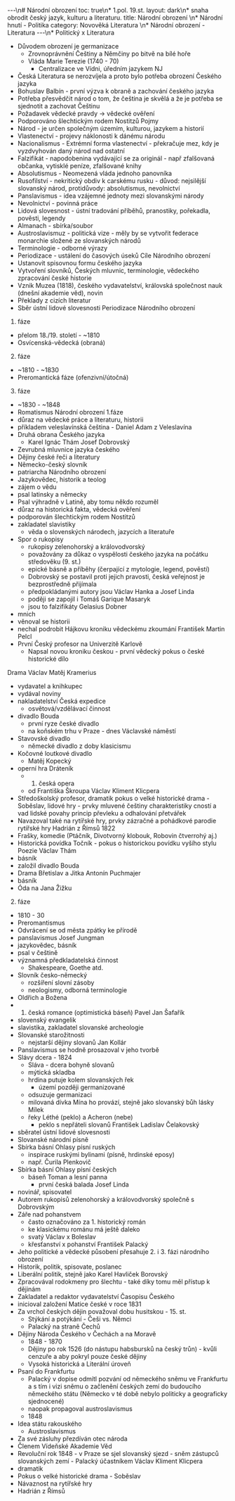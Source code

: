 ---\n# Národní obrození
toc: true\n* 1.pol. 19.st.
layout: dark\n* snaha obrodit český jazyk, kulturu a literaturu.
title: Národní obrození \n* Národní hnutí - Politika
category: Novověká Literatura \n* Národní obrození - Literatura
---\n* Politický x Literatura
* Důvodem obrození je germanizace
  * Zrovnoprávnění Češtiny a Němčiny po bitvě na bílé hoře
  * Vláda Marie Terezie (1740 - 70)
    * Centralizace ve Vídni, úředním jazykem NJ
* Česká Literatura se nerozvíjela a proto bylo potřeba obrození Českého jazyka
* Bohuslav Balbín - první výzva k obraně a zachování českého jazyka
* Potřeba přesvědčit národ o tom, že čeština je skvělá a že je potřeba se sjednotit a zachovat Češtinu
* Požadavek vědecké pravdy -> vědecké ověření
* Podporováno šlechtickým rodem Nostitzů
Pojmy
* Národ - je určen společným územím, kulturou, jazykem a historií
* Vlastenectví - projevy náklonosti k dánému národu
* Nacionalismus - Extrémní forma vlastenectví - překračuje mez, kdy je vyzdvyhován daný národ nad ostatní
* Falzifikát - napodobenina vydávající se za originál - např zfalšovaná občanka, vytisklé peníze, zfalšované knihy
* Absolutismus - Neomezená vláda jednoho panovníka
* Rusofilství - nekritický obdiv k carskému rusku - důvod: nejsilější slovanský národ, protidůvody: absolutismus, nevolnictví
* Panslavismus - idea vzájemné jednoty mezi slovanskými národy
* Nevolnictví - povinná práce
* Lidová slovesnost - ústní tradování příběhů, pranostiky, pořekadla, pověsti, legendy
* Almanach - sbírka/soubor
* Austroslavismuz - politická vize - měly by se vytvořit federace monarchie složené ze slovanských národů
* Terminologie - odborné výrazy
* Periodizace - ustálení do časových úseků
Cíle Národního obrození
* Ustanovit spisovnou formu českého jazyka
* Vytvoření slovníků, Českých mluvnic, terminologie, vědeckého zpracování české historie
* Vznik Muzea (1818), českého vydavatelství, královská společnost nauk (dnešní akademie věd), novin
* Překlady z cizích literatur
* Sběr ústní lidové slovesnosti
Periodizace Národního obrození
1. fáze
* přelom 18./19. století - ~1810
* Osvícenská-vědecká (obraná)
2. fáze
* ~1810 - ~1830
* Preromantická fáze (ofenzivní/útočná)
3. fáze
* ~1830 - ~1848
* Romatismus
Národní obrození
1.fáze
* důraz na vědecké práce a literaturu, historii
* příkladem veleslavínská čeština - Daniel Adam z Veleslavína
* Druhá obrana Českého jazyka
  * Karel Ignác Thám
Josef Dobrovský
* Zevrubná mluvnice jazyka českého
* Dějiny české řeči a literatury
* Německo-český slovník
* patriarcha Národního obrození
* Jazykovědec, historik a teolog
* zájem o vědu
* psal latinsky a německy
* Psal výhradně v Latině, aby tomu někdo rozuměl
* důraz na historická fakta, vědecká ověření 
* podporován šlechtickým rodem Nostitzů
* zakladatel slavistiky
  * věda o slovenských národech, jazycích a literatuře
* Spor o rukopisy
  * rukopisy zelenohorský a královodvorský
  * považovány za důkaz o vyspělosti českého jazyka na počátku středověku (9. st.)
  * epické básně a příběhy (čerpající z mytologie, legend, pověstí)
  * Dobrovský se postavil proti jejich pravosti, česká veřejnost je bezprostředně přijímala
  * předpokládanými autory jsou Václav Hanka a Josef Linda
  * poději se zapojil i Tomáš Garique Masaryk 
  * jsou to falzifikáty
Gelasius Dobner
* mnich
* věnoval se historii
* nechal podrobit Hájkovu kroniku vědeckému zkoumání
František Martin Pelcl
* První Český profesor na Univerzitě Karlově
  * Napsal novou kroniku českou - první vědecký pokus o české historické dílo

Drama
Václav Matěj Kramerius  
* vydavatel a knihkupec
* vydával noviny
* nakladatelství Česká expedice
  * osvětová/vzdělávací činnost
* divadlo Bouda
  * první ryze české divadlo
  * na koňském trhu v Praze - dnes Václavské náměstí
* Stavovské divadlo
  * německé divadlo z doby klasicismu
* Kočovné loutkové divadlo
  * Matěj Kopecký
* operní hra Dráteník
  * 1. česká opera
  * od Františka Škroupa
Václav Kliment Klicpera
* Středoškolský profesor, dramatik pokus o velké historické drama - Soběslav, lidové hry - prvky mluvené češtiny charakteristiky cností a vad lidské povahy princip převleku a odhalování přetvářek
* Navazoval také na rytířské hry, prvky zázračné a pohádkové parodie rytířské hry Hadrián z Římsů 1822
* Frašky, komedie (Ptáčník, Divotvorný klobouk, Robovin čtverrohý aj.)
* Historická povídka Točník - pokus o historickou povídku vyšího stylu
Poezie
Václav Thám
* básník
* založil divadlo Bouda
* Drama Břetislav a Jitka
Antonín Puchmajer
* básník
* Óda na Jana Žižku
2. fáze
* 1810 - 30
* Preromantismus
* Odvrácení se od města zpátky ke přírodě
* panslavismus
Josef Jungman
* jazykovědec, básník
* psal v češtině
* významná předkladatelská činnost
  * Shakespeare, Goethe atd.
* Slovník česko-německý
  * rozšíření slovní zásoby
  * neologismy, odborná terminologie
* Oldřich a Božena
* 1. česká romance (optimistická báseň)
Pavel Jan Šafařík
* slovenský evangelik
* slavistika, zakladatel slovanské archeologie 
* Slovanské starožitnosti
  * nejstarší dějiny slovanů 
Jan Kollár
* Panslavismus se hodně prosazoval v jeho tvorbě
* Slávy dcera - 1824
  * Sláva - dcera bohyně slovanů
  * mýtická skladba
  * hrdina putuje kolem slovanských řek
    * území později germanizované
  * odsuzuje germanizaci
  * milovaná dívka Mína ho provází, stejně jako slovanský bůh lásky Mílek
  * řeky Léthé (peklo) a Acheron (nebe)
    * peklo s nepřáteli slovanů
František Ladislav Čelakovský
* sběratel ústní lidové slovesnosti
* Slovanské národní písně
* Sbírka básní Ohlasy písní ruských
  * inspirace ruskými bylinami (písně, hrdinské eposy)
  * např. Čurila Plenkovič
* Sbírka básní Ohlasy písní českých
  * báseň Toman a lesní panna
    * první česká balada
Josef Linda
* novinář, spisovatel
* Autorem rukopisů zelenohorský a královodvorský společně s Dobrovským
* Záře nad pohanstvem
  * často označováno za 1. historický román
  * ke klasickému románu má ještě daleko
  * svatý Václav x Boleslav
  * křesťanství x pohanství
František Palacký
* Jeho politické a vědecké působení přesahuje 2. i 3. fázi národního obrození
* Historik, politik, spisovate, poslanec
* Liberální politik, stejně jako Karel Havliček Borovský
* Zpracovával rodokmeny pro šlechtu - také díky tomu měl přístup k dějinám
* Zakladatel a redaktor vydavatelství Časopisu Českého
* inicioval založení Matice české v roce 1831
* Za vrchol českých dějin považoval dobu husitskou - 15. st.
  * Stýkání a potýkání - Češi vs. Němci
  * Palacký na straně Čechů
* Dějiny Národa Českého v Čechách a na Moravě
  * 1848 - 1870
  * Dějiny po rok 1526 (do nástupu habsbursků na český trůn) - kvůli cenzuře a aby pokryl pouze české dějiny
  * Vysoká historická a Literální úroveň
* Psaní do Frankfurtu
  * Palacký v dopise odmítl pozvání od německého sněmu ve Frankfurtu a s tím i vizi sněmu o začlenění českých zemí do budoucího německého státu (Německo v té době nebylo politicky a geograficky sjednocené)
  * naopak propagoval austroslavismus
  * 1848
* Idea státu rakouského
  * Austroslavismus
* Za své zásluhy přezdíván otec národa
* Členem Vídeňské Akademie Věd
* Revoluční rok 1848 - v Praze se sjel slovanský sjezd - sněm zástupců slovanských zemí - Palacký účastníkem
Václav Kliment Klicpera
* dramatik
* Pokus o velké historické drama - Soběslav
* Návaznost na rytířské hry
* Hadrián z Římsů



